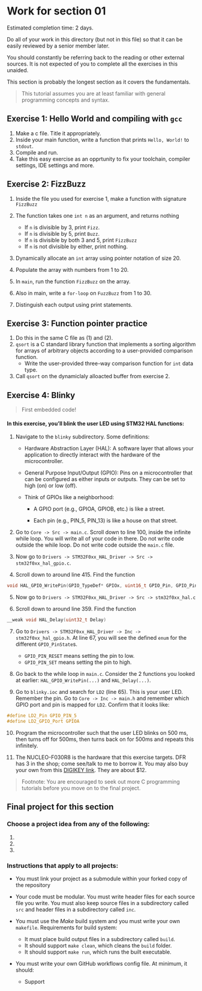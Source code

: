 # Work for section 01

Estimated completion time: 2 days.

Do all of your work in this directory (but not in this file) so that it can be easily reviewed by a senior member later.

You should constantly be referring back to the reading or other external sources. It is not expected of you to complete all the exercises in this unaided.

This section is probably the longest section as it covers the fundamentals.

> This tutorial assumes you are at least familiar with general programming concepts and syntax.

## Exercise 1: Hello World and compiling with `gcc`

1. Make a c file. Title it appropriately.
2. Inside your main function, write a function that prints `Hello, World!` to `stdout`.
3. Compile and run.
4. Take this easy exercise as an opprtunity to fix your toolchain, compiler settings, IDE settings and more.

## Exercise 2: FizzBuzz

1. Inside the file you used for exercise 1, make a function with signature ` FizzBuzz`
2. The function takes one `int n` as an argument, and returns nothing

   - If `n` is divisible by 3, print `Fizz`.
   - If `n` is divisible by 5, print `Buzz`.
   - If `n` is divisible by both 3 and 5, print `FizzBuzz`
   - If `n` is not divisible by either, print nothing.

3. Dynamically allocate an `int` array using pointer notation of size 20.
4. Populate the array with numbers from 1 to 20.
5. In `main`, run the function `FizzBuzz` on the array.
6. Also in main, write a `for-loop` on `FuzzBuzz` from 1 to 30.
7. Distinguish each output using print statements.

## Exercise 3: Function pointer practice

1. Do this in the same C file as (1) and (2).
2. `qsort` is a C standard library function that implements a sorting algorithm for arrays of arbitrary objects according to a user-provided comparison function.
   - Write the user-provided three-way comparison function for `int` data type.
3. Call `qsort` on the dynamiclaly alloacted buffer from exercise 2.

## Exercise 4: Blinky

> First embedded code!

#### In this exercise, you’ll blink the user LED using STM32 HAL functions:

1. Navigate to the `blinky` subdirectory. Some definitions:

   - Hardware Abstraction Layer (HAL): A software layer that allows your application to directly interact with the hardware of the microcontroller.

   - General Purpose Input/Output (GPIO): Pins on a microcontroller that can be configured as either inputs or outputs. They can be set to high (on) or low (off).

   - Think of GPIOs like a neighborhood:

     - A GPIO port (e.g., GPIOA, GPIOB, etc.) is like a street.

     - Each pin (e.g., PIN_5, PIN_13) is like a house on that street.

2. Go to `Core -> Src -> main.c`. Scroll down to line 100, inside the infinite while loop. You will write all of your code in there. Do not write code outside the while loop. Do not write code outside the `main.c` file.

3. Now go to `Drivers -> STM32F0xx_HAL_Driver -> Src -> stm32f0xx_hal_gpio.c`.

4. Scroll down to around line 415. Find the function

```C
void HAL_GPIO_WritePin(GPIO_TypeDef* GPIOx, uint16_t GPIO_Pin, GPIO_PinState PinState)
```

5. Now go to `Drivers -> STM32F0xx_HAL_Driver -> Src -> stm32f0xx_hal.c`

6. Scroll down to around line 359. Find the function

```C
__weak void HAL_Delay(uint32_t Delay)
```

7. Go to `Drivers -> STM32F0xx_HAL_Driver -> Inc -> stm32f0xx_hal_gpio.h`. At line 67, you will see the defined `enum` for the different `GPIO_PinState`s.

   - `GPIO_PIN_RESET` means setting the pin to low.
   - `GPIO_PIN_SET` means setting the pin to high.

8. Go back to the while loop in `main.c`. Consider the 2 functions you looked at earlier: `HAL_GPIO_WritePin(...)` and `HAL_Delay(...)`.

9. Go to `blinky.ioc` and search for `LD2` (line 65). This is your user LED. Remember the pin. Go to `Core -> Inc -> main.h` and remember which GPIO port and pin is mapped for `LD2`. Confirm that it looks like:

```C
#define LD2_Pin GPIO_PIN_5
#define LD2_GPIO_Port GPIOA
```

10. Program the microcontroller such that the user LED blinks on 500 ms, then turns off for 500ms, then turns back on for 500ms and repeats this infinitely.

11. The NUCLEO-F030R8 is the hardware that this exercise targets. DFR has 3 in the shop; come see/talk to me to borrow it. You may also buy your own from this [DIGIKEY link](https://www.digikey.com/en/products/detail/stmicroelectronics/NUCLEO-F030R8/4695526?gad_campaignid=20243136172). They are about $12.

> Footnote: You are encouraged to seek out more C programming tutorials before you move on to the final project.

## Final project for this section

### Choose a project idea from any of the following:

1.
2.
3.

### Instructions that apply to all projects:

- You must link your project as a submodule within your forked copy of the repository

- Your code must be modular. You must write header files for each source file you write. You must also keep source files in a subdirectory called `src` and header files in a subdirectory called `inc`.

- You must use the _Make_ build system and you must write your own `makefile`. Requirements for build system:

  - It must place build output files in a subdirectory called `build`.
  - It should support `make clean`, which cleans the `build` folder.
  - It should support `make run`, which runs the built executable.

- You must write your own GitHub workflows config file. At minimum, it should:
  - Support
